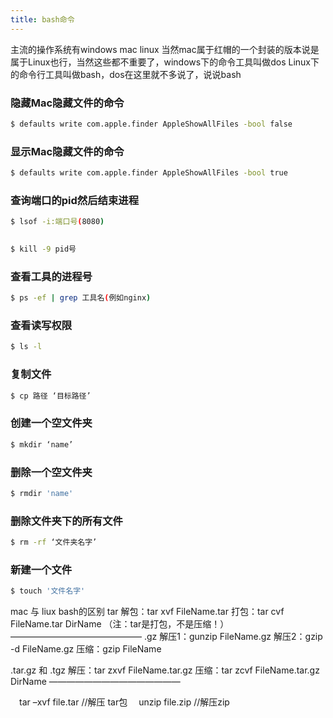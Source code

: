 ```yaml
---
title: bash命令
---
```

主流的操作系统有windows mac linux 当然mac属于红帽的一个封装的版本说是属于Linux也行，当然这些都不重要了，windows下的命令工具叫做dos Linux下的命令行工具叫做bash，dos在这里就不多说了，说说bash

### 隐藏Mac隐藏文件的命令

``` bash
$ defaults write com.apple.finder AppleShowAllFiles -bool false
```

### 显示Mac隐藏文件的命令

``` bash
$ defaults write com.apple.finder AppleShowAllFiles -bool true
```

### 查询端口的pid然后结束进程

``` bash
$ lsof -i:端口号(8080)
   
```
``` bash
$ kill -9 pid号

``` 

### 查看工具的进程号

``` bash
$ ps -ef | grep 工具名(例如nginx)
```

### 查看读写权限

``` bash
$ ls -l
```
### 复制文件

``` bash
$ cp 路径 ‘目标路径’
```
### 创建一个空文件夹

``` bash
$ mkdir ‘name’
```
### 删除一个空文件夹

``` bash
$ rmdir 'name'
```
### 删除文件夹下的所有文件

``` bash
$ rm -rf ‘文件夹名字’
```
### 新建一个文件

``` bash
$ touch '文件名字'
```

mac 与 liux bash的区别
tar 
解包：tar xvf FileName.tar
打包：tar cvf FileName.tar DirName
（注：tar是打包，不是压缩！）
———————————————
.gz
解压1：gunzip FileName.gz
解压2：gzip -d FileName.gz
压缩：gzip FileName

.tar.gz 和 .tgz
解压：tar zxvf FileName.tar.gz
压缩：tar zcvf FileName.tar.gz DirName
———————————————

　tar –xvf file.tar //解压 tar包
　unzip file.zip //解压zip















